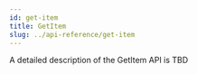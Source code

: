 ```yaml
---
id: get-item
title: GetItem
slug: ../api-reference/get-item
---
```


A detailed description of the GetItem API is TBD
